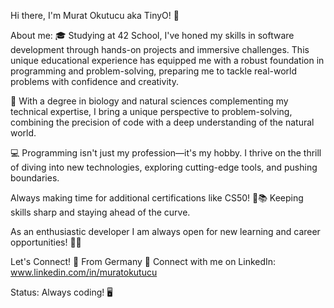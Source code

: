 Hi there, I'm Murat Okutucu aka TinyO! 🤖

About me:
🎓 Studying at 42 School, I've honed my skills in software development through hands-on projects and immersive challenges. This unique educational experience has equipped me with a robust foundation in programming and problem-solving, preparing me to tackle real-world problems with confidence and creativity.

🔬 With a degree in biology and natural sciences complementing my technical expertise, I bring a unique perspective to problem-solving, combining the precision of code with a deep understanding of the natural world.

💻 Programming isn't just my profession—it's my hobby. I thrive on the thrill of diving into new technologies, exploring cutting-edge tools, and pushing boundaries.


Always making time for additional certifications like CS50! 🌟📚 Keeping skills sharp and staying ahead of the curve.

As an enthusiastic developer I am always open for new learning and career opportunities!  🚀✨

Let's Connect!
📌 From Germany
🔗 Connect with me on LinkedIn: www.linkedin.com/in/muratokutucu

Status: Always coding! 🖥️
